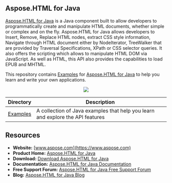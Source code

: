 ## Aspose.HTML for Java
[Aspose.HTML for Java](https://products.aspose.com/html/java) is a Java component built to allow developers to programmatically create and manipulate HTML documents, whether simple or complex and on the fly. Aspose.HTML for Java allows developers to Insert, Remove, Replace HTML nodes, extract CSS style information, Navigate through HTML document either by NodeIterator, TreeWalker that are provided by Traversal Specifications, XPath or CSS selector queries. It also offers the scripting which allows to manipulate HTML DOM via JavaScript. As well as HTML, this API also provides the capabilities to load EPUB and MHTML.

This repository contains [Examples](Examples) for [Aspose.HTML for Java](https://products.aspose.com/html/java) to help you learn and write your own applications.

<p align="center">

  <a title="Download complete Aspose.HTML for Java source code" href="https://github.com/aspose-html/Aspose.HTML-for-Java/archive/master.zip">
	<img src="https://raw.github.com/AsposeExamples/java-examples-dashboard/master/images/downloadZip-Button-Large.png" />
  </a>
</p>

Directory | Description
--------- | -----------
[Examples](Examples)  | A collection of Java examples that help you learn and explore the API features

## Resources

+ **Website:** [www.aspose.com](https://www.aspose.com)
+ **Product Home:** [Aspose.HTML for Java](https://products.aspose.com/html/java)
+ **Download:** [Download Aspose.HTML for Java](http://maven.aspose.com/artifactory/simple/ext-release-local/com/aspose/aspose-html/)
+ **Documentation:** [Aspose.HTML for Java Documentation](https://docs.aspose.com/display/htmljava/Home)
+ **Free Support Forum:** [Aspose.HTML for Java Free Support Forum](https://forum.aspose.com/c/html)
+ **Blog:** [Aspose.HTML for Java Blog](https://blog.aspose.com/category/aspose-products/aspose-html-product-family/)
